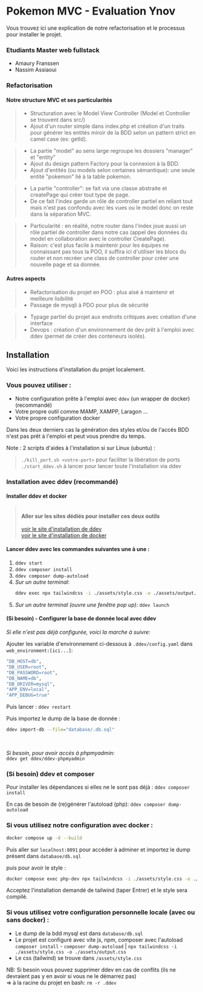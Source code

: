 # Pokemon MVC - Evaluation Ynov 

Vous trouvez ici une explication de notre refactorisation et le processus pour installer le projet.

### Etudiants Master web fullstack
- Amaury Franssen
- Nassim Assiaoui

### Refactorisation

#### Notre structure MVC et ses particularités
>- Structuration avec le Model View Controller (Model et Controller se trouvent dans src/)
>- Ajout d'un router simple dans index.php et création d'un traits pour générer les entités miroir de la BDD selon un pattern strict en camel case (ex: getId).

>- La partie "model" au sens large regroupe les dossiers "manager" et "entity"
>- Ajout du design pattern Factory pour la connexion à la BDD.
>- Ajout d'entités (ou models selon certaines sémantique): une seule entité "pokemon" lié à la table pokemon.

>- La partie "controller": se fait via une classe abstraite et createPage qui créer tout type de page.
>- De ce fait l'index garde un rôle de controller partiel en reliant tout mais n'est pas confondu avec les vues ou le model donc on reste dans la séparation MVC.

>- Particularité : en réalité, notre router dans l'index joue aussi un rôle partiel de controller dans notre cas (appel des données du model en collaboration avec le controller CreatePage).
>- Raison: c'est plus facile à maintenir pour les équipes ne connaissant pas tous la POO, il suffira ici d'utiliser les blocs du router et non recréer une class de controller pour créer une nouvelle page et sa donnée.


#### Autres aspects
>- Refactorisation du projet en POO : plus aisé à maintenir et meilleure lisibilité
>- Passage de mysqli à PDO pour plus de sécurité

>- Typage partiel du projet aux endroits critiques avec création d'une interface
>- Devops : création d'un environnement de dev prêt à l'emploi avec ddev (permet de créer des conteneurs isolés).

## Installation
Voici les instructions d'installation du projet localement.

### Vous pouvez utiliser : 
- Notre configuration prête à l'emploi avec `ddev` (un wrapper de docker) (recommandé)
- Votre propre outil comme MAMP, XAMPP, Laragon ... 
- Votre propre configuration docker

Dans les deux derniers cas la génération des styles et/ou de l'accés BDD n'est pas prêt à l'emploi et peut vous prendre du temps.

Note : 2 scripts d'aides à l'installation si sur Linux (ubuntu) : 
> `./kill_port.sh <votre-port>` pour faciliter la libération de ports
> `./start_ddev.sh` à lancer pour lancer toute l'installation via ddev

### Installation avec ddev (recommandé)

#### Installer ddev et docker

> <br>**Aller sur les sites dédiés pour installer ces deux outils** <br><br>
> [voir le site d'installation de ddev](https://ddev.readthedocs.io/en/stable/)<br>
> [voir le site d'installation de docker](https://www.docker.com/)

#### Lancer ddev avec les commandes suivantes une à une :
1. `ddev start`<br>
2. `ddev composer install`<br>
3. `ddev composer dump-autoload`<br>
4. *Sur un autre terminal*:<br>
    ```sh
    ddev exec npx tailwindcss -i ./assets/style.css -o ./assets/output.css 
    ```
4. *Sur un autre terminal (ouvre une fenêtre pop up):*
`ddev launch`<br>

#### (Si besoin) - Configurer la base de donnée local avec ddev

*Si elle n'est pas déjà configurée, voici la marche à suivre:*

Ajouter les variable d'environnement ci-dessous à `.ddev/config.yaml` dans <br>`web_environment:[ici...]`:
```sh
"DB_HOST=db",
"DB_USER=root",
"DB_PASSWORD=root",
"DB_NAME=db",
"DB_DRIVER=mysql",
"APP_ENV=local",
"APP_DEBUG=true"
```

Puis lancer : `ddev restart`

Puis importez le dump de la base de donnée :<br>
```bash
ddev import-db --file="database/.db.sql"
```
<br>

*Si besoin, pour avoir accés à phpmyadmin:* <br>
`ddev get ddev/ddev-phpmyadmin`

### (Si besoin) ddev et composer
Pour installer les dépendances si elles ne le sont pas déjà : 
`ddev composer install`

En cas de besoin de (re)générer l'autoload (php): `ddev composer dump-autoload`

### Si vous utilisez notre configuration avec docker :
```bash
docker compose up -d --build
```

Puis aller sur `localhost:8091` pour accéder à adminer et importez le dump présent dans `database/db.sql`

puis pour avoir le style : 
```sh
docker compose exec php-dev npx tailwindcss -i ./assets/style.css -o ./assets/output.css
```
Acceptez l'installation demandé de tailwind (taper Entrer) et le style sera compilé.

### Si vous utilisez votre configuration personnelle locale (avec ou sans docker) :
- Le dump de la bdd mysql est dans `database/db.sql`
- Le projet est configuré avec vite js, npm, composer avec l'autoload <br>
`composer install` - `composer dump-autoload` | `npx tailwindcss -i ./assets/style.css -o ./assets/output.css`
- Le css (tailwind) se trouve dans `/assets/style.css`

NB: Si besoin vous pouvez supprimer ddev en cas de conflits (ils ne devraient pas y en avoir si vous ne le démarrez pas)<br> 
=> à la racine du projet en bash: `rm -r .ddev`

